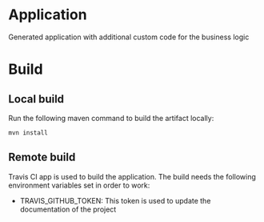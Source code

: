 # Application
Generated application with additional custom code for the business logic

# Build
## Local build
Run the following maven command to build the artifact locally:

```
mvn install
```

## Remote build
Travis CI app is used to build the application. The build needs the following environment variables set in order to work:
* TRAVIS_GITHUB_TOKEN: This token is used to update the documentation of the project
